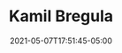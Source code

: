---
title: "Kamil Bregula"
date: 2021-05-07T17:51:45-05:00
image : "/images/speakers/kamil-bregula.jpg"
designation : Airflow committer & PMC member
country: ""
twitter: ""
linkedin: ""
github: ""
year: "2020"
---